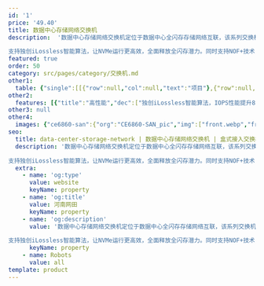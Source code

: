 ```yaml
---
id: '1'
price: '49.40'
title: 数据中心存储网络交换机
description:  '数据中心存储网络交换机定位于数据中心全闪存存储网络互联，该系列交换机采用先进的硬件结构设计，提供高密10GE/25GE/50GE/100GE端口接入，支持100GE/200GE上/400GE上行端口，风道方向可以灵活选择。

支持独创iLossless智能算法，让NVMe运行更高效，全面释放全闪存潜力。同时支持NOF+技术，实现存储网络即插即用，链路和性能端到端可视化。'
featured: true
order: 50
category: src/pages/category/交换机.md
other1: 
  table: {"single":[[{"row":null,"col":null,"text":"项目"},{"row":null,"col":null,"text":"CloudEngine 6860-SAN"},{"row":null,"col":null,"text":"CloudEngine 8850-SAN"}],[{"row":null,"col":null,"text":"下行端口1"},{"row":null,"col":null,"text":"24 x 10/25GE SFP28接口或48 x 10/25GE SFP28接口或48 x 50GE SFP56接口"},{"row":null,"col":null,"text":"32 x 40/100GE QSFP28或32 x 200GE QSFP56"}],[{"row":null,"col":null,"text":"上行端口1"},{"row":null,"col":null,"text":"8 x 100GE QSFP28接口或8 x 200GE QSFP56接口"},{"row":null,"col":null,"text":"8 x 400GE QSFP-DD"}],[{"row":null,"col":null,"text":"交换容量"},{"row":null,"col":null,"text":"8Tbps"},{"row":null,"col":null,"text":"19.2Tbps"}],[{"row":null,"col":null,"text":"包转发率"},{"row":null,"col":null,"text":"2400Mpps"},{"row":null,"col":null,"text":"7200Mpps"}],[{"row":null,"col":null,"text":"缓存"},{"row":null,"col":null,"text":"64MB"},{"row":null,"col":null,"text":"64MB"}],[{"row":null,"col":null,"text":"可靠性"},{"row":null,"col":null,"text":"LACP\n硬件BFD(最小发包间隔3.3ms)"},{"row":null,"col":null,"text":"LACP\n硬件BFD(最小发包间隔3.3ms)"}],[{"row":null,"col":null,"text":"O&M"},{"row":null,"col":"2","text":"1588v2\nTelemetry\nNetstream\nERSPAN增强\nIOAM\n全流分析\n智能流量分析\nPacket Event：丢包可视、超长时延可视"}],[{"row":null,"col":null,"text":"数据中心特性"},{"row":null,"col":"2","text":"VXLAN routing 和 bridging\nBGP-EVPN\nM-LAG"}],[{"row":null,"col":null,"text":"智能无损网络"},{"row":null,"col":"2","text":"AI ECN\nPFC死锁预防\niNOF\nNPCC（Network-based Proactive Congestion Control）\nECN Overlay"}],[{"row":null,"col":null,"text":"最大功耗"},{"row":null,"col":null,"text":"48x50G+8x200G：619W（100% 负载，下行全2W 50G光模块，上行全6.5W 200G光模块，高温40度，双电源）\n48x25G+8x100G：544W（100% 负载，下行全1.5W 25G光模块，上行全5W 100G光模块，高温40度，双电源）"},{"row":null,"col":null,"text":"32x200G+8x400G：1152W（100% 负载，下行全6.5W 200G光模块，上行全12W 400G光模块，高温40度，双电源）\n32x100G+8x400G：973W（100% 负载，下行全5W 100G光模块，上行全12W 400G光模块，高温40度，双电源）"}],[{"row":null,"col":null,"text":"电源型号"},{"row":null,"col":null,"text":"600 W AC&240 V DC\n1200 W AC&240 V DC\n1000 W -48 V DC\n1200W HVDC"},{"row":null,"col":null,"text":"AC：1200W"}],[{"row":null,"col":null,"text":"供电方式"},{"row":null,"col":null,"text":"AC: 90 V to 290 V\nDC： -38.4 V～-72 V\n240V HVDC：190V～290V\n380V HVDC :190V ～ 400V"},{"row":null,"col":null,"text":"AC：90V～290V"}]]}
other2:
  features: [{"title":"高性能","dec":["独创iLossless智能算法，IOPS性能提升85%"]},{"title":"低时延","dec":["端到端低时延，联合Dorado时延最低0.05ms"]},{"title":"高可靠","dec":["独有iNOF特性，即插即用，主备服务器秒级切换"]}]
other3: null
other4:
  images: {"ce6860-san":{"org":"CE6860-SAN_pic","img":["front.webp","front_left.webp","front_right.webp","front_top.webp","rear.webp","rear_top.webp"]}}
seo:
  title: data-center-storage-network | 数据中心存储网络交换机 | 盒式接入交换机 | 数据中心交换机 | 交换机 | 企业网络
  description: '数据中心存储网络交换机定位于数据中心全闪存存储网络互联，该系列交换机采用先进的硬件结构设计，提供高密10GE/25GE/50GE/100GE端口接入，支持100GE/200GE上/400GE上行端口，风道方向可以灵活选择。

支持独创iLossless智能算法，让NVMe运行更高效，全面释放全闪存潜力。同时支持NOF+技术，实现存储网络即插即用，链路和性能端到端可视化。'
  extra:
    - name: 'og:type'
      value: website
      keyName: property
    - name: 'og:title'
      value: 河南网田
      keyName: property
    - name: 'og:description'
      value: '数据中心存储网络交换机定位于数据中心全闪存存储网络互联，该系列交换机采用先进的硬件结构设计，提供高密10GE/25GE/50GE/100GE端口接入，支持100GE/200GE上/400GE上行端口，风道方向可以灵活选择。

支持独创iLossless智能算法，让NVMe运行更高效，全面释放全闪存潜力。同时支持NOF+技术，实现存储网络即插即用，链路和性能端到端可视化。'
      keyName: property
    - name: Robots
      value: all
template: product
---
```

